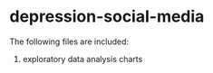 # depression-social-media




The following files are included: 
1. exploratory data analysis charts
